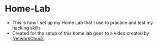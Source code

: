 # Home-Lab
- This is how I set up my Home Lab that I use to practice and test my hacking skills
- Created for the setup of this home lab goes to a video created by [NetworkChuck](https://www.youtube.com/watch?v=mvsiuLzpx2E)
